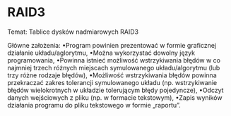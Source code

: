 # RAID3
Temat: Tablice dysków nadmiarowych RAID3

Główne założenia:
  •Program powinien prezentować w formie graficznej działanie układu/aglorytmu,
	•Można wykorzystać dowolny język programowania,
	•Powinna istnieć możliwość wstrzykiwania błędów w co najmniej trzech różnych miejscach symulowanego układu/algorytmu (lub trzy różne rodzaje błędów),
	•Możliwość wstrzykiwania błędów powinna przekraczać zakres tolerancji symulowanego układu (np. wstrzykiwanie błędów wielokrotnych w układzie tolerującym błędy pojedyncze),
	•Odczyt danych wejściowych z pliku (np. w formacie tekstowym),
	•Zapis wyników działania programu do pliku tekstowego w formie „raportu”.
	


